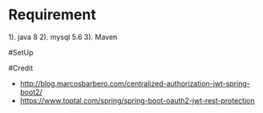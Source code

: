 # Requirement
1). java 8
2). mysql 5.6
3). Maven


#SetUp



#Credit
 - http://blog.marcosbarbero.com/centralized-authorization-jwt-spring-boot2/
 - https://www.toptal.com/spring/spring-boot-oauth2-jwt-rest-protection